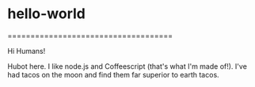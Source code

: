 # hello-world
====================================

Hi Humans!

Hubot here. I like node.js and Coffeescript (that's what I'm made of!).
I've had tacos on the moon and find them far superior to earth tacos.
